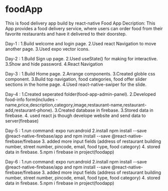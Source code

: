 # foodApp
This is food delivery app build by react-native
Food App Decription:
This App provides a food delivery service, where users can order food from their favorite restaurants and have it delivered to their doorstep.


Day-1 : 
1.Build welcome and login page.
2.Used react Navigation to move another page.
3.Used expo vector icons.

Day-2 : 
1.Build Sign up page.
2.Used useState() for making for interactive.
3.Show and hide password.
4.React Navigation

Day-3 : 
1.Build Home page.
2.Arrange components.
3.Created globle css component.
3.Build top navigation, food categories, food offer slider sections in the home page.
4.Used react-native-swiper for the slide.

Day-4 : 
1.Created seperated folder(food-app-admin-panel).
2.Developed food-info form(includes - name,price,description,category,image,restaurant-name,restaurant-add,restaurant-phone).
3.Created database in firebase.
3.Stored data in firebase.
4. used react js though develope website and send data to server(firebase)

Day-5 : 
1.run command: expo run:android
2.install npm install --save @react-native-firebase/app and npm install --save @react-native-firebase/firebase
3. added more input fields (address of restaurant building number, street number, pincode, email, food type, food category)
4. stored data in firebase.
5.npm i firebase in project(foodapp)

Day-6 : 
1.run command: expo run:android
2.install npm install --save @react-native-firebase/app and npm install --save @react-native-firebase/firebase
3. added more input fields (address of restaurant building number, street number, pincode, email, food type, food category)
4. stored data in firebase.
5.npm i firebase in project(foodapp)



